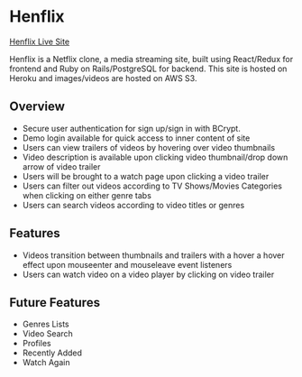 # Henflix
[Henflix Live Site](https://henflix.herokuapp.com)

Henflix is a Netflix clone, a media streaming site, built using React/Redux for frontend and Ruby on Rails/PostgreSQL for backend. This site is hosted on Heroku and images/videos are hosted on AWS S3.

## Overview
* Secure user authentication for sign up/sign in with BCrypt.
* Demo login available for quick access to inner content of site
* Users can view trailers of videos by hovering over video thumbnails
* Video description is available upon clicking video thumbnail/drop down arrow of video trailer
* Users will be brought to a watch page upon clicking a video trailer
* Users can filter out videos according to TV Shows/Movies Categories when clicking on either genre tabs
* Users can search videos according to video titles or genres

## Features
* Videos transition between thumbnails and trailers with a hover a hover effect upon mouseenter and mouseleave event listeners 
* Users can watch video on a video player by clicking on video trailer

## Future Features
* Genres Lists
* Video Search
* Profiles
* Recently Added
* Watch Again